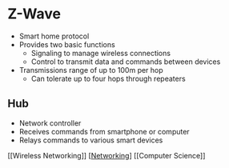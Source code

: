 # Z-Wave

- Smart home protocol
- Provides two basic functions
  - Signaling to manage wireless connections
  - Control to transmit data and commands between devices
- Transmissions range of up to 100m per hop
  - Can tolerate up to four hops through repeaters

## Hub

- Network controller
- Receives commands from smartphone or computer
- Relays commands to various smart devices

[[Wireless Networking]] [[Networking]] [[Computer Science]]

[//begin]: # "Autogenerated link references for markdown compatibility"
[wireless-networking]: wireless-networking "Wireless Networking"
[networking]: networking "Networking"
[computer-science]: computer-science "Computer Science"
[//end]: # "Autogenerated link references"